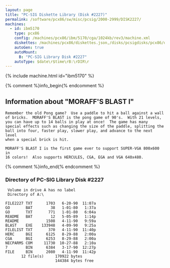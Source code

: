 ```yaml
---
layout: page
title: "PC-SIG Diskette Library (Disk #2227)"
permalink: /software/pcx86/sw/misc/pcsig/2000-2999/DISK2227/
machines:
  - id: ibm5170
    type: pcx86
    config: /machines/pcx86/ibm/5170/cga/1024kb/rev3/machine.xml
    diskettes: /machines/pcx86/diskettes.json,/disks/pcsigdisks/pcx86/diskettes.json
    autoGen: true
    autoMount:
      B: "PC-SIG Library Disk #2227"
    autoType: $date\r$time\rB:\rDIR\r
---
```


{% include machine.html id="ibm5170" %}

{% comment %}info_begin{% endcomment %}

## Information about "MORAFF'S BLAST I"

    Remember the old Pong game?  Use a paddle to hit a ball against a wall
    of bricks.  MORAFF'S BLAST is the pong game of 90's.  With 21 levels,
    you can have up to 14 balls in play at once!  The game has many
    special effects such as changing the size of the paddle, splitting the
    ball into four, faster play, slower play, and advance to the next level
    when a special brick is hit.
    
    MORAFF'S BLAST I is the first game ever to support SUPER-VGA 800x600 in
    16 colors!  Also supports HERCULES, CGA, EGA and VGA 640x480.
{% comment %}info_end{% endcomment %}


### Directory of PC-SIG Library Disk #2227

     Volume in drive A has no label
     Directory of A:\

    FILE2227 TXT      1703   6-20-90  11:07a
    GO       BAT        38   1-01-80   1:37a
    GO       TXT       771   1-01-80   6:04a
    README   BAT        12   5-05-89   1:14p
    README            1508   4-11-90   9:59a
    BLAST    EXE    133948   4-09-90   9:25a
    FILELIST TXT       370   4-11-90  11:40p
    HERC     BGI      6125   8-29-88   2:00a
    CGA      BGI      6253   8-29-88   2:00a
    NECPARMS COM     11730  10-27-88   2:10a
    7        BIN      6384   3-17-90  12:27p
    FILE     BIN      2080   4-11-90  11:42p
           12 file(s)     170922 bytes
                          144384 bytes free
